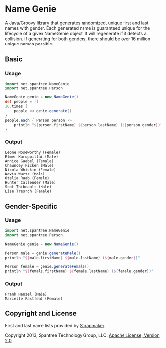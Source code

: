 # Name Genie

A Java/Groovy library that generates randomized, unique first and last names with gender.  Each generated name is
guaranteed unique for the lifecycle of a given NameGenie object.  It will regenerate if it detects a collision. If
generating for both genders, there should be over 16 million unique names possible.

## Basic

### Usage

```groovy
import net.spantree.NameGenie
import net.spantree.Person

NameGenie genie = new NameGenie()
def people = []
10.times {
    people << genie.generate()
}
people.each { Person person ->
    println "${person.firstName} ${person.lastName} (${person.gender})"
}
```

### Output

```
Leone Noseworthy (Female)
Elmer Kuruppillai (Male)
Annice Gaebel (Female)
Chauncey Ficken (Male)
Nicola Whiskin (Female)
Davis Wurtz (Male)
Otelia Raab (Female)
Hunter Callender (Male)
Scot Thibeault (Male)
Lise Tresrch (Female)
```

## Gender-Specific

### Usage

```groovy
import net.spantree.NameGenie
import net.spantree.Person

NameGenie genie = new NameGenie()

Person male = genie.generateMale()
println "${male.firstName} ${male.lastName} (${male.gender})"

Person female = genie.generateFemale()
println "${female.firstName} ${female.lastName} (${female.gender})"
```

### Output

```
Frank Hanzel (Male)
Marielle Fastfeat (Female)
```

## Copyright and License

First and last name lists provided by [Scrapmaker](http://scrapmaker.com/dir/names)

Copyright 2013, Spantree Technology Group, LLC.
[Apache License, Version 2.0](http://www.apache.org/licenses/LICENSE-2.0.html)